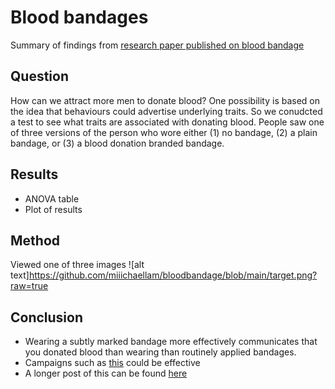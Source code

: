 # Blood bandages
Summary of findings from [research paper published on blood bandage](https://onlinelibrary.wiley.com/doi/abs/10.1111/vox.13018) 

## Question
How can we attract more men to donate blood? One possibility is based on the idea that behaviours could advertise underlying traits. So we conudcted a test to see what traits are associated with donating blood. People saw one of three versions of the person who wore either (1) no bandage, (2) a plain bandage, or (3) a blood donation branded bandage. 

## Results
- ANOVA table
- Plot of results

## Method
Viewed one of three images
![alt text]https://github.com/miiichaellam/bloodbandage/blob/main/target.png?raw=true

## Conclusion
- Wearing a subtly marked bandage more effectively communicates that you donated blood than wearing than routinely applied bandages.
- Campaigns such as [this](https://www.donateblood.com.au/true-colours) could be effective 
- A longer post of this can be found [here](https://research.psy.uq.edu.au/dorn/blood-branded-bandage/)
